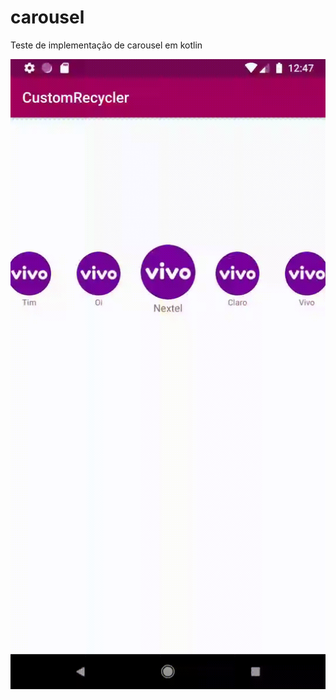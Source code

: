 # carousel
Teste de implementação de carousel em kotlin

<img src="teste.gif" align="left" style="height:60%" >

